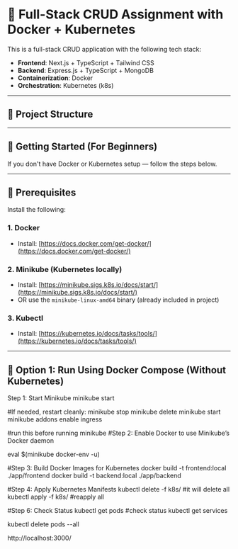 # 🧩 Full-Stack CRUD Assignment with Docker + Kubernetes

This is a full-stack CRUD application with the following tech stack:

- **Frontend**: Next.js + TypeScript + Tailwind CSS
- **Backend**: Express.js + TypeScript + MongoDB
- **Containerization**: Docker
- **Orchestration**: Kubernetes (k8s)

---

## 📁 Project Structure


---

## 🚀 Getting Started (For Beginners)

If you don't have Docker or Kubernetes setup — follow the steps below.

---

## 🔧 Prerequisites

Install the following:

### 1. Docker
- Install: [https://docs.docker.com/get-docker/](https://docs.docker.com/get-docker/)


### 2. Minikube (Kubernetes locally)
- Install: [https://minikube.sigs.k8s.io/docs/start/](https://minikube.sigs.k8s.io/docs/start/)
- OR use the `minikube-linux-amd64` binary (already included in project)


### 3. Kubectl
- Install: [https://kubernetes.io/docs/tasks/tools/](https://kubernetes.io/docs/tasks/tools/)

---

## 🐳 Option 1: Run Using Docker Compose (Without Kubernetes)


Step 1: Start Minikube
minikube start

#If needed, restart cleanly:
minikube stop
minikube delete
minikube start
minikube addons enable ingress


#run this before running minikube
#Step 2: Enable Docker to use Minikube’s Docker daemon
<!-- eval $(minikube docker-env) -->
eval $(minikube docker-env -u)


#Step 3: Build Docker Images for Kubernetes
docker build -t frontend:local ./app/frontend
docker build -t backend:local ./app/backend

#Step 4: Apply Kubernetes Manifests
kubectl delete -f k8s/ #it will delete all 
kubectl apply -f k8s/  #reapply all


#Step 6: Check Status
kubectl get pods  #check status
kubectl get services

kubectl delete pods --all


http://localhost:3000/

